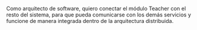 Como arquitecto de software, quiero conectar el módulo Teacher con el resto del sistema, para que pueda comunicarse con los demás servicios y funcione de manera integrada dentro de la arquitectura distribuida.